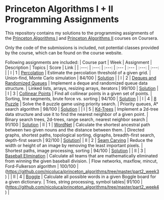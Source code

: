 # Princeton Algorithms I + II Programming Assignments

This repository contains my solutions to the programming assignments of the [Princeton Algorithms I](https://www.coursera.org/learn/algorithms-part1) and [Princeton Algorithms II](https://www.coursera.org/learn/algorithms-part2) courses on Coursera.

Only the code of the submissions is included, not potential classes provided by the course, which can be found on the course website.

Following assignments are included:
| Course part | Week | Assignment | Description | Topics | Score | Link |
| :---: | :---: | :---: | :--- | :--- | :---: | :---: |
| I | 1 | [Percolation](https://coursera.cs.princeton.edu/algs4/assignments/percolation/specification.php) | Estimate the percolation threshold of a given grid. | Union-find, Monte Carlo simulation | 84/100 | [Solution](https://github.com/nicoluca/princeton_algorithms/tree/master/part1_week1) |
| I | 2 | [Deques and Randomized Queues](https://coursera.cs.princeton.edu/algs4/assignments/queues/specification.php) | Implement a deque and randomized queue data structure. | Linked lists, arrays, resizing arrays, iterators | 99/100 | [Solution](https://github.com/nicoluca/princeton_algorithms/tree/master/part1_week2) |
| I | 3 | [Collinear Points](https://coursera.cs.princeton.edu/algs4/assignments/collinear/specification.php) | Find all collinear points in a given set of points. | Sorting, line segments, brute force vs. sorting | 94/100 | [Solution](https://github.com/nicoluca/princeton_algorithms/tree/master/part1_week3) |
| I | 4 | [8 Puzzle](https://coursera.cs.princeton.edu/algs4/assignments/8puzzle/specification.php) | Solve the 8 puzzle game using priority search. | Priority queues, A* search algorithm | 98/100 | [Solution](https://github.com/nicoluca/princeton_algorithms/tree/master/part1_week4) |
| I | 5 | [Kd-Trees](https://coursera.cs.princeton.edu/algs4/assignments/kdtree/specification.php) | Implement a 2d-tree data structure and use it to find the nearest neighbor of a given point. | Binary search trees, 2d-trees, range search, nearest neighbor search | 91/100 | [Solution](https://github.com/nicoluca/princeton_algorithms/tree/master/part1_week5)
| II | 1 | [WordNet](https://coursera.cs.princeton.edu/algs4/assignments/wordnet/specification.php) | Calculate the shortest ancestral path between two given nouns and the distance between them. | Directed graphs, shortest paths, topological sorting, digraphs, breadth-first search, depth-first search | 92/100 | [Solution](https://github.com/nicoluca/princeton_algorithms/tree/master/part2_week1)|
| II | 2 | [Seam Carving](https://coursera.cs.princeton.edu/algs4/assignments/seam/specification.php) | Reduce the width or height of an image by removing the least important pixels. | Shortest paths, image processing, sorting | 94/100 | [Solution](https://github.com/nicoluca/princeton_algorithms/tree/master/part2_week2) |
| II | 3 | [Baseball Elimination](https://coursera.cs.princeton.edu/algs4/assignments/baseball/specification.php) | Calculate all teams that are mathematically eliminated from winning the given baseball division. | Flow networks, maxflow, mincut, Ford-Fulkerson algorithm | 100/100 | (https://github.com/nicoluca/princeton_algorithms/tree/master/part2_week3) |
| II | 4 | [Boggle](https://coursera.cs.princeton.edu/algs4/assignments/boggle/specification.php) | Calculate all possible words in a given Boggle board for a given dictionary. | Tries, string processing, symbol tables| 91/100 | (https://github.com/nicoluca/princeton_algorithms/tree/master/part2_week4) |
